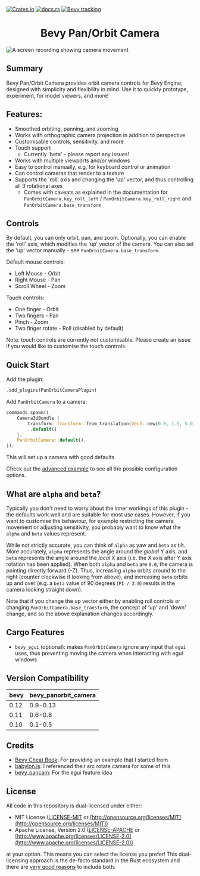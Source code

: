 [![Crates.io](https://img.shields.io/crates/v/bevy_panorbit_camera)](https://crates.io/crates/bevy_panorbit_camera)
[![docs.rs](https://docs.rs/bevy_panorbit_camera/badge.svg)](https://docs.rs/bevy_panorbit_camera)
[![Bevy tracking](https://img.shields.io/badge/Bevy%20tracking-released%20version-lightblue)](https://github.com/bevyengine/bevy/blob/main/docs/plugins_guidelines.md#main-branch-tracking)

<div style="text-align: center">
  <h1>Bevy Pan/Orbit Camera</h1>
</div>

![A screen recording showing camera movement](https://user-images.githubusercontent.com/7709415/230715348-eb19d9a8-4826-4a73-a039-02cacdcb3dc9.gif "Demo of bevy_panorbit_camera")

## Summary

Bevy Pan/Orbit Camera provides orbit camera controls for Bevy Engine, designed with simplicity and flexibility in mind.
Use it to quickly prototype, experiment, for model viewers, and more!

## Features:

- Smoothed orbiting, panning, and zooming
- Works with orthographic camera projection in addition to perspective
- Customisable controls, sensitivity, and more
- Touch support
    - Currently 'beta' - please report any issues!
- Works with multiple viewports and/or windows
- Easy to control manually, e.g. for keyboard control or animation
- Can control cameras that render to a texture
- Supports the 'roll' axis and changing the 'up' vector, and thus controlling all 3 rotational axes
    - Comes with caveats as explained in the documentation for `PanOrbitCamera.key_roll_left` /
      `PanOrbitCamera.key_roll_right` and `PanOrbitCamera.base_transform`

## Controls

By default, you can only orbit, pan, and zoom. Optionally, you can enable the 'roll' axis, which modifies the 'up'
vector of the camera. You can also set the 'up' vector manually - see `PanOrbitCamera.base_transform`.

Default mouse controls:

- Left Mouse - Orbit
- Right Mouse - Pan
- Scroll Wheel - Zoom

Touch controls:

- One finger - Orbit
- Two fingers - Pan
- Pinch - Zoom
- Two finger rotate - Roll (disabled by default)

Note: touch controls are currently not customisable. Please create an issue if you would like to customise the touch
controls.

## Quick Start

Add the plugin:

```rust ignore
.add_plugins(PanOrbitCameraPlugin)
```

Add `PanOrbitCamera` to a camera:

```rust ignore
commands.spawn((
    Camera3dBundle {
        transform: Transform::from_translation(Vec3::new(0.0, 1.5, 5.0)),
        ..default()
    },
    PanOrbitCamera::default(),
));
```

This will set up a camera with good defaults.

Check out the [advanced example](https://github.com/Plonq/bevy_panorbit_camera/tree/master/examples/advanced.rs) to see
all the possible configuration options.

## What are `alpha` and `beta`?

Typically you don't need to worry about the inner workings of this plugin - the defaults work well and are suitable for
most use cases. However, if you want to customise the behaviour, for example restricting the camera movement or
adjusting sensitivity, you probably want to know what the `alpha` and `beta` values represent.

While not strictly accurate, you can think of `alpha` as yaw and `beta` as tilt. More accurately, `alpha` represents the
angle around the _global_ Y axis, and `beta` represents the angle around the _local_ X axis (i.e. the X axis after Y
axis rotation has been applied). When both `alpha` and `beta` are `0.0`, the camera is pointing directly forward (-Z).
Thus, increasing `alpha` orbits around to the right (counter clockwise if looking from above), and increasing `beta`
orbits up and over (e.g. a `beta` value of 90 degrees (`PI / 2.0`) results in the camera looking straight down).

Note that if you change the up vector either by enabling roll controls or changing `PanOrbitCamera.base_transform`,
the concept of 'up' and 'down' change, and so the above explanation changes accordingly.

## Cargo Features

- `bevy_egui` (optional): makes `PanOrbitCamera` ignore any input that `egui` uses, thus preventing moving the camera
  when interacting with egui windows

## Version Compatibility

| bevy | bevy_panorbit_camera |
|------|----------------------|
| 0.12 | 0.9-0.13             |
| 0.11 | 0.6-0.8              |
| 0.10 | 0.1-0.5              |

## Credits

- [Bevy Cheat Book](https://bevy-cheatbook.github.io): For providing an example that I started from
- [babylon.js](https://www.babylonjs.com): I referenced their arc rotate camera for some of this
- [bevy_pancam](https://github.com/johanhelsing/bevy_pancam): For the egui feature idea

## License

All code in this repository is dual-licensed under either:

* MIT License ([LICENSE-MIT](LICENSE-MIT) or [http://opensource.org/licenses/MIT](http://opensource.org/licenses/MIT))
* Apache License, Version 2.0 ([LICENSE-APACHE](LICENSE-APACHE)
  or [http://www.apache.org/licenses/LICENSE-2.0](http://www.apache.org/licenses/LICENSE-2.0))

at your option.
This means you can select the license you prefer!
This dual-licensing approach is the de-facto standard in the Rust ecosystem and there
are [very good reasons](https://github.com/bevyengine/bevy/issues/2373) to include both.

